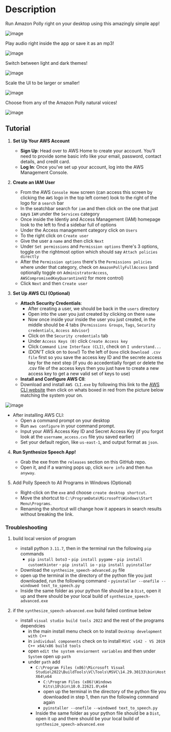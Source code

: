 # Description

Run Amazon Polly right on your desktop using this amazingly simple app!

![image](https://github.com/user-attachments/assets/454bf0c9-b875-470c-afb5-1ab136a53ab5)

Play audio right inside the app or save it as an mp3!

![image](https://github.com/user-attachments/assets/ac229cef-97ae-4a02-afd0-60accc0bac2a)

Switch between light and dark themes!

![image](https://github.com/user-attachments/assets/9e428c8a-d39a-4750-90fb-6d76dac93fed)

Scale the UI to be larger or smaller!

![image](https://github.com/user-attachments/assets/d1d22188-ec11-44b2-aca4-40eed80e0904)

Choose from any of the Amazon Polly natural voices!

![image](https://github.com/user-attachments/assets/d7c177fc-0e87-4798-8c6a-1d4532e6b29d)

## Tutorial

1. **Set Up Your AWS Account**
    - **Sign Up**: Head over to AWS Home to create your account. You’ll need to provide some basic info like your email, password, contact details, and credit card.
    - **Log In**: Once you’ve set up your account, log into the AWS Management Console.

2. **Create an IAM User**
    - From the AWS `Console Home` screen (can access this screen by clicking the `AWS` logo in the top left corner) look to the right of the logo for a `search` bar
    - In the seatchbar search for `iam` and then click on the one that just says `IAM` under the `Services` category
    - Once inside the Identiy and Access Management (IAM) homepage look to the left to find a sidebar full of options
    - Under the Access management category click on `Users`
    - To the right click on `Create user`
    - Give the user a `name` and then click `Next`
    - Under `Set permissions` and `Permission options` there's 3 options, toggle on the rightmost option which should say `Attach policies directly`
    - After the `Permission options` there's the `Permissions policies` where under that category, check on `AmazonPollyFullAccess` (and optionally toggle on `AdministratorAccess`, `AWSCompromisedKeyQuarantineV2` for more control)
    - Click `Next` and then `Create user`
 
3. **Set Up AWS CLI (Optional)**
    - **Attach Security Credentials**:
        - After creating a user, we should be back in the `users` directory
        - Open into the user you just created by clicking on there `name`
        - Now once inside your inside the user you just created, in the middle should be 4 tabs (`Permissions Groups`, `Tags`, `Security credentials`, `Access Advisor`)
        - Click on the `Security credentials` tab
        - Under `Access Keys (0)` click `Create Access key`
        - Click `Command Line Interface (CLI)`, check on `I understand...`
        - (DON'T click on to `Done`!) To the left of `Done` click `Download .csv file` first so you save the access key ID and the secrete access key for the next step (if you do accedentially forget or delete the .csv file of the access keys then you just have to create a new access key to get a new valid set of keys to use)
    - **Install and Configure AWS ClI**:
    - Download and install `AWS CLI.exe` by following this link to the [AWS CLI website](https://aws.amazon.com/cli/) then click on whats boxed in red from the picture below matching the system your on.

  ![image](https://github.com/user-attachments/assets/c240daa5-a143-4d75-b444-93ef1b76c066)
 
 
- After installing AWS CLI:
    - Open a command prompt on your desktop
    - Run `aws configure` in your command prompt.
    - Input your AWS Access Key ID and Secret Access Key (if you forgot look at the `username_access.cvs` file you saved earlier)
    - Set your default region, like `us-east-1`, and output format as `json`.

4. **Run Synthesize Speech App!**
    - Grab the exe from the `releases` section on this GitHub repo.
    - Open it, and if a warning pops up, click `more info` and then `Run anyway`.

5. Add Polly Speech to All Programs in Windows (Optional)
    - Right-click on the `exe` and choose `create desktop shortcut`.
    - Move the shortcut to `C:\ProgramData\Microsoft\Windows\Start Menu\Programs`.
    - Renaming the shortcut will change how it appears in search results without breaking the link.
 
### Troubleshooting

1. build local version of program
    - install python `3.11.7`, then in the terminal run the following `pip` commands
        -  `pip install boto3`
          -  `pip install pygame`
          -  `pip install customtkinter`
          -  `pip install io`
          -  `pip install pyinstaller`
    -  Download the `synthesize_speech-advanced.py` file
      -  open up the terminal in the directory of the python file you just downloaded, run the following command
        -  `pyinstaller --onefile --windowed text_to_speech.py`
    - Inside the same folder as your python file should be a `Dist`, open it up and there should be your local build of `synthesize_speech-advanced.exe`

3. if the `synthesize_speech-advanced.exe` build failed continue below
   - install `visual studio build tools 2022` and the rest of the programs dependcies
       - in the main install menu check on to install `Desktop development with C++`
        - in `individual components` check on to install `MSVC v142 - VS 2019 C++ x64/x86 build tools`
        - open `edit the system enviorment variables` and then under `System` open up `path`
        - under `path` add
          - `C:\Program Files (x86)\Microsoft Visual Studio\2022\BuildTools\VC\Tools\MSVC\14.29.30133\bin\HostX64\x64`
            - `C:\Program Files (x86)\Windows Kits\10\bin\10.0.22621.0\x64`
            -  open up the terminal in the directory of the python file you downloaded in step 1, then run the following command again
              -  `pyinstaller --onefile --windowed text_to_speech.py`
          - Inside the same folder as your python file should be a `Dist`, open it up and there should be your local build of `synthesize_speech-advanced.exe`
